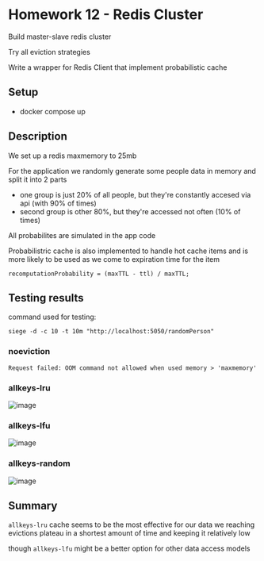 # Homework 12 - Redis Cluster 

Build master-slave redis cluster

Try all eviction strategies

Write a wrapper for Redis Client that implement probabilistic cache 

## Setup 

- docker compose up

## Description

We set up a redis maxmemory to 25mb

For the application we randomly generate some people data in memory and split it into 2 parts

- one group is just 20% of all people, but they're constantly accesed via api (with 90% of times)
- second group is other 80%, but they're accessed not often (10% of times)

All probabilites are simulated in the app code

Probabilistric cache is also implemented to handle hot cache items and is more likely to be used as we come to expiration time for the item

```
recomputationProbability = (maxTTL - ttl) / maxTTL;
```

## Testing results

command used for testing:

```
siege -d -c 10 -t 10m "http://localhost:5050/randomPerson"
```

### noeviction

`Request failed: OOM command not allowed when used memory > 'maxmemory'`

### allkeys-lru
![image](https://github.com/neronasee/prjctr/assets/15675643/28b48ed3-7d14-4182-a860-5292008f5bf3)

### allkeys-lfu
![image](https://github.com/neronasee/prjctr/assets/15675643/440dcb21-1aba-42ee-85a1-0d63c83de4f4)

### allkeys-random
![image](https://github.com/neronasee/prjctr/assets/15675643/1bfb736f-beac-41e8-99b9-63e311ab4675)

## Summary

```allkeys-lru``` cache seems to be the most effective for our data we reaching evictions plateau in a shortest amount of time and keeping it relatively low

though ```allkeys-lfu``` might be a better option for other data access models

